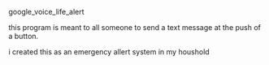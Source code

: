 google_voice_life_alert

this program is meant to all someone to send a text message at the push of a button. 

i created this as an emergency allert system in my houshold
